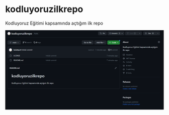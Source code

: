 # kodluyoruzilkrepo
Kodluyoruz Eğitimi kapsamında açtığım ilk repo

![ilkproje](figures/ilkproje.png)

